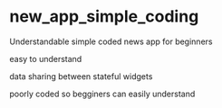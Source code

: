 # new_app_simple_coding
Understandable simple coded news app for beginners 


easy to understand

data sharing between stateful widgets

poorly coded so begginers can easily understand

